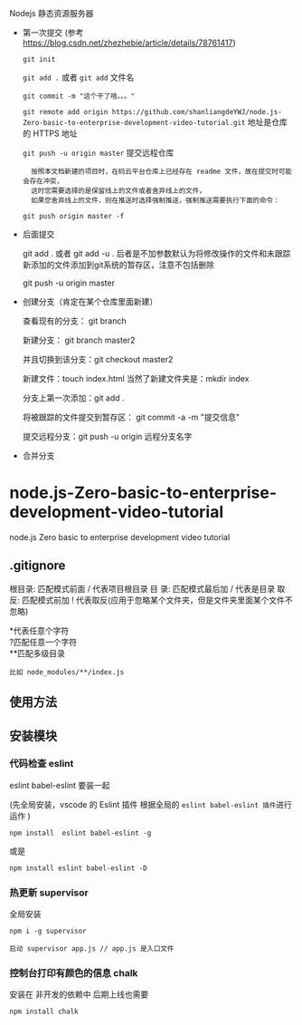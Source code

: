 Nodejs 静态资源服务器

- 第一次提交  (参考 https://blog.csdn.net/zhezhebie/article/details/78761417)

	`git init`

	`git add .` 或者 `git add` 文件名

	`git commit -m "这个干了啥。。。"`

	`git remote add origin https://github.com/shanliangdeYWJ/node.js-Zero-basic-to-enterprise-development-video-tutorial.git`  地址是仓库的 HTTPS 地址

	`git push -u origin master`    提交远程仓库
	
		按照本文档新建的项目时，在码云平台仓库上已经存在 readme 文件，故在提交时可能会存在冲突，
		这时您需要选择的是保留线上的文件或者舍弃线上的文件，
		如果您舍弃线上的文件，则在推送时选择强制推送，强制推送需要执行下面的命令：
	
	`git push origin master -f`


- 后面提交
	
	git add . 或者 git add -u .   后者是不加参数默认为将修改操作的文件和未跟踪新添加的文件添加到git系统的暂存区，注意不包括删除
	
	git push -u origin master
	
	
	
- 创建分支（肯定在某个仓库里面新建）
	
	查看现有的分支：  git branch
	
	新建分支： git branch master2

	并且切换到该分支：git checkout master2
	
	新建文件：touch index.html     当然了新建文件夹是：mkdir index

	分支上第一次添加：git add .

	将被跟踪的文件提交到暂存区： git commit -a -m "提交信息"
	
	提交远程分支：git push -u origin 远程分支名字

- 合并分支

# node.js-Zero-basic-to-enterprise-development-video-tutorial
node.js Zero basic to enterprise development video tutorial

## .gitignore

根目录: 匹配模式前面 / 代表项目根目录
目  录: 匹配模式最后加 / 代表是目录
取  反: 匹配模式前加 ! 代表取反(应用于忽略某个文件夹，但是文件夹里面某个文件不忽略)

*代表任意个字符  
?匹配任意一个字符  
**匹配多级目录  
	
	比如 node_modules/**/index.js

## 使用方法 


## 安装模块

### 代码检查 eslint

eslint babel-eslint 要装一起  

(先全局安装，vscode 的 Eslint 插件 根据全局的 `eslint babel-eslint 插件`进行运作 )

	npm install  eslint babel-eslint -g

或是

	npm install eslint babel-eslint -D


### 热更新 supervisor

全局安装

	npm i -g supervisor

	启动 supervisor app.js // app.js 是入口文件
	
### 控制台打印有颜色的信息 chalk

安装在 非开发的依赖中 后期上线也需要

	npm install chalk
